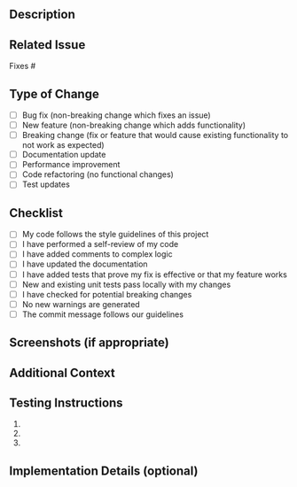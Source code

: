 ## Description

<!-- Provide a brief description of the changes in this pull request -->

## Related Issue

<!-- Link to the issue this PR addresses using the syntax: Fixes #issue_number -->
Fixes #

## Type of Change

<!-- Mark the appropriate option with an "x" -->
-   [ ] Bug fix (non-breaking change which fixes an issue)
-   [ ] New feature (non-breaking change which adds functionality)
-   [ ] Breaking change (fix or feature that would cause existing functionality to not work as expected)
-   [ ] Documentation update
-   [ ] Performance improvement
-   [ ] Code refactoring (no functional changes)
-   [ ] Test updates

## Checklist

<!-- Mark the items you've completed with an "x" -->
-   [ ] My code follows the style guidelines of this project
-   [ ] I have performed a self-review of my code
-   [ ] I have added comments to complex logic
-   [ ] I have updated the documentation
-   [ ] I have added tests that prove my fix is effective or that my feature works
-   [ ] New and existing unit tests pass locally with my changes
-   [ ] I have checked for potential breaking changes
-   [ ] No new warnings are generated
-   [ ] The commit message follows our guidelines

## Screenshots (if appropriate)

<!-- Add screenshots to demonstrate the changes, especially for UI changes -->

## Additional Context

<!-- Add any other context about the change here -->

## Testing Instructions

<!-- Provide steps to test the changes, if applicable -->
1.
2.
3.

## Implementation Details (optional)

<!-- Any specific implementation details that reviewers should be aware of -->
